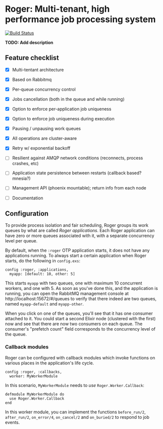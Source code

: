 # Roger: Multi-tenant, high performance job processing system

[![Build Status](https://travis-ci.org/bettyblocks/roger.png?branch=master)](https://travis-ci.org/bettyblocks/roger)


**TODO: Add description**

## Feature checklist

- [x] Multi-tentant architecture
- [x] Based on Rabbitmq
- [x] Per-queue concurrency control
- [x] Jobs cancellation (both in the queue and while running)
- [x] Option to enforce per-application job uniqueness
- [x] Option to enforce job uniqueness during execution
- [x] Pausing / unpausing work queues
- [x] All operations are cluster-aware
- [x] Retry w/ exponential backoff
- [ ] Resilient against AMQP network conditions (reconnects, process crashes, etc)
- [ ] Application state persistence between restarts (callback based? mnesia?)
- [ ] Management API (phoenix mountable); return info from each node
- [ ] Documentation


## Configuration

To provide process isolation and fair scheduling, Roger groups its
work queues by what are called *Roger applications*. Each Roger
application can have zero or more queues associated with it, with a
separate concurrency level per queue.

By default, when the `:roger` OTP application starts, it does not have
any applications running. To always start a certain application when
Roger starts, do the following in `config.exs`:

    config :roger, :applications,
      myapp: [default: 10, other: 5]

This starts `myapp` with two queues, one with maximum 10 concurrent
workers, and one with 5. As soon as you've done this, and the
application is running, you can open the RabbitMQ management console
at http://localhost:15672/#/queues to verify that there indeed are two
queues, named `myapp-default` and `myapp-other`.

When you click on one of the queues, you'll see that it has one
consumer attached to it. You could start a second Elixir node
(clustered with the first) now and see that there are now two
consumers on each queue. The consumer's "prefetch count" field
corresponds to the concurrency level of the queue.

### Callback modules

Roger can be configured with callback modules which invoke functions
on various places in the application's life cycle.

    config :roger, :callbacks,
      worker: MyWorkerModule

In this scenario, `MyWorkerModule` needs to *use* `Roger.Worker.Callback`:

    defmodule MyWorkerModule do
      use Roger.Worker.Callback
    end

In this worker module, you can implement the functions `before_run/2`,
`after_run/2`, `on_error/4`, `on_cancel/2` and `on_buried/2` to
respond to job events.
